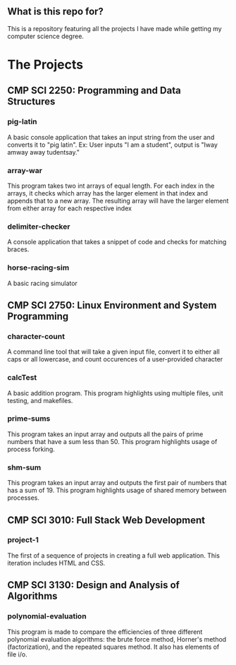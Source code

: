 ## What is this repo for?
This is a repository featuring all the projects I have made while getting my computer science degree. 
 
# The Projects

## CMP SCI 2250: Programming and Data Structures

### pig-latin
A basic console application that takes an input string from the user and converts it to "pig latin".
Ex: User inputs "I am a student", output is "Iway amway away tudentsay."

### array-war
This program takes two int arrays of equal length. For each index in the arrays, it checks which array has the larger element
in that index and appends that to a new array. The resulting array will have the larger element from either array for each respective index

### delimiter-checker
A console application that takes a snippet of code and checks for matching braces.

### horse-racing-sim
A basic racing simulator

## CMP SCI 2750: Linux Environment and System Programming

### character-count
A command line tool that will take a given input file, convert it to either all caps or all lowercase, and count occurences of a user-provided character

### calcTest
A basic addition program. This program highlights using multiple files, unit testing, and makefiles.

### prime-sums
This program takes an input array and outputs all the pairs of prime numbers that have a sum less than 50. This program highlights usage of process forking.

### shm-sum
This program takes an input array and outputs the first pair of numbers that has a sum of 19. This program highlights usage of shared memory between processes.

## CMP SCI 3010: Full Stack Web Development

### project-1
The first of a sequence of projects in creating a full web application. This iteration includes HTML and CSS.


## CMP SCI 3130: Design and Analysis of Algorithms

### polynomial-evaluation
This program is made to compare the efficiencies of three different polynomial evaluation algorithms: the brute force method, Horner's method (factorization), and the repeated squares method.
It also has elements of file i/o.


